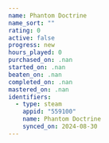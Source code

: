 ```yaml
---
name: Phantom Doctrine
name_sort: ""
rating: 0
active: false
progress: new
hours_played: 0
purchased_on: .nan
started_on: .nan
beaten_on: .nan
completed_on: .nan
mastered_on: .nan
identifiers:
  - type: steam
    appid: "559100"
    name: Phantom Doctrine
    synced_on: 2024-08-30
---
```

